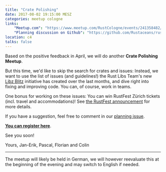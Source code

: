 ```yaml
---
title: "Crate Polishing"
date: 2017-08-02 19:15:00 MESZ
categories: meetup cologne
links:
    "Meetup.com": "https://www.meetup.com/RustCologne/events/241358482/"
    "Planning discussion on Github": "https://github.com/Rustaceans/rust-cologne/issues/35"
location: c4
talks: false
---
```

Based on the positive feedback in April, we will do another **Crate Polishing
Meetup**.

But this time, we'd like to skip the search for crates and issues: Instead, we
want to use the list of issues (and guidelines!) the Rust Libs Team's new [Libz
Blitz] initiative has created over the last months, and dive right into fixing
and improving code. You can, of course, work in teams.

One bonus for working on these issues: You can win RustFest Zürich tickets
(incl. travel and accommodations)! See [the RustFest announcement][rustfest] for
more details.

If you have a suggestion, feel free to comment in our [planning issue].

**[You can register here][meetup]**.

See you soon!

Yours, Jan-Erik, Pascal, Florian and Colin

- - -

The meetup will likely be held in German, we will however reevaluate this at the
beginning of the evening and may switch to English if needed.

[Libz Blitz]: https://internals.rust-lang.org/t/rust-libz-blitz/5184
[rustfest]: https://blog.rustfest.eu/libz-blitz
[planning issue]: https://github.com/Rustaceans/rust-cologne/issues/35
[meetup]: https://www.meetup.com/RustCologne/events/241358482/
